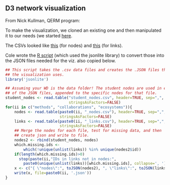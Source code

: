## D3 network visualization


From Nick Kullman, QERM program: 

To make the visualization, we cloned an existing one and then manipulated it to our needs 
(we started [here](http://flowingdata.com/2012/08/02/how-to-make-an-interactive-network-visualization/). 

The CSVs looked like [this](https://github.com/nkullman/QERMCollaborations/blob/master/data/ecosystems_nodes.csv) (for nodes) and 
[this](https://github.com/nkullman/QERMCollaborations/blob/master/data/ecosystems_links.csv) (for links). 

Cole wrote the [R script](https://github.com/nkullman/QERMCollaborations/blob/master/data/create_data_files.R) (which used the jsonlite library) to convert those into the JSON files needed for the viz.
also copied below.

```r
## This script takes the .csv data files and creates the .JSON files that
## the visualization uses.
library('jsonlite')

## Assuming your WD is the data folder! The student nodes are used in each
## of the JSON files, appended to the specific nodes for that file.
student_nodes <- read.table("student_nodes.csv", header=TRUE, sep=",",
                            stringsAsFactors=FALSE)
for(ii in c("methods", "collaborations", "ecosystems")){
    nodes <- read.table(paste0(ii, "_nodes.csv"), header=TRUE, sep=",",
                        stringsAsFactors=FALSE)
    links <- read.table(paste0(ii, "_links.csv"), header=TRUE, sep=",",
                        stringsAsFactors=FALSE)
    ## Merge the nodes for each file, test for missing data, and then
    ## create json and write to file.
    nodes2 <- rbind(student_nodes, nodes)
    which.missing.ids <-
        which(!unique(unlist(links)) %in% unique(nodes2$id))
    if(length(which.missing.ids)>0)
      stop(paste(ii,"IDs in links not in nodes:",
        paste0(unique(unlist(links))[which.missing.ids], collapse=', ')))
    x <- c("{ \"nodes\":", toJSON(nodes2), ", \"links\":", toJSON(links), "}")
    write(x, file=paste0(ii, '.json'))
}
```


